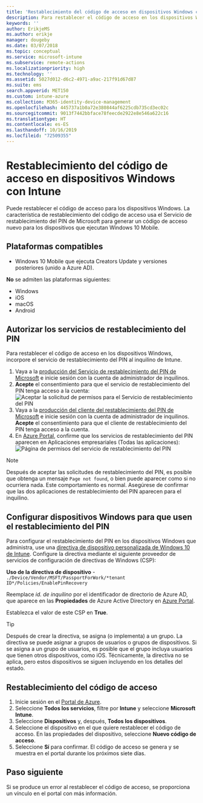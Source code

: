 ```yaml
---
title: 'Restablecimiento del código de acceso en dispositivos Windows con Microsoft Intune: Azure | Microsoft Docs'
description: Para restablecer el código de acceso en los dispositivos Windows, instale el Servicio de restablecimiento del PIN de Microsoft y el Cliente de restablecimiento del PIN de Microsoft, cree una directiva de dispositivo mediante el identificador de directorio de Azure Active Directory y, después, restablezca el código de acceso en Azure Portal con Microsoft Intune.
keywords: ''
author: ErikjeMS
ms.author: erikje
manager: dougeby
ms.date: 03/07/2018
ms.topic: conceptual
ms.service: microsoft-intune
ms.subservice: remote-actions
ms.localizationpriority: high
ms.technology: ''
ms.assetid: 5027d012-d6c2-4971-a9ac-217f91d67d87
ms.suite: ems
search.appverid: MET150
ms.custom: intune-azure
ms.collection: M365-identity-device-management
ms.openlocfilehash: 445737a1b0a72e380844af6225cdb735cd3ec02c
ms.sourcegitcommit: 9013f7442bbface78feecde2922e8e546a622c16
ms.translationtype: HT
ms.contentlocale: es-ES
ms.lasthandoff: 10/16/2019
ms.locfileid: "72509355"
---
```

# <a name="reset-the-passcode-on-windows-devices-using-intune"></a>Restablecimiento del código de acceso en dispositivos Windows con Intune

Puede restablecer el código de acceso para los dispositivos Windows. La característica de restablecimiento del código de acceso usa el Servicio de restablecimiento del PIN de Microsoft para generar un código de acceso nuevo para los dispositivos que ejecutan Windows 10 Mobile. 

## <a name="supported-platforms"></a>Plataformas compatibles

- Windows 10 Mobile que ejecuta Creators Update y versiones posteriores (unido a Azure AD).

**No** se admiten las plataformas siguientes:
- Windows
- iOS
- macOS
- Android

## <a name="authorize-the-pin-reset-services"></a>Autorizar los servicios de restablecimiento del PIN

Para restablecer el código de acceso en los dispositivos Windows, incorpore el servicio de restablecimiento del PIN al inquilino de Intune.

1. Vaya a la [producción del Servicio de restablecimiento del PIN de Microsoft](https://login.windows.net/common/oauth2/authorize?response_type=code&client_id=b8456c59-1230-44c7-a4a2-99b085333e84&resource=https%3A%2F%2Fgraph.windows.net&redirect_uri=https%3A%2F%2Fcred.microsoft.com&state=e9191523-6c2f-4f1d-a4f9-c36f26f89df0&prompt=admin_consent) e inicie sesión con la cuenta de administrador de inquilinos.
2. **Acepte** el consentimiento para que el servicio de restablecimiento del PIN tenga acceso a la cuenta: ![Aceptar la solicitud de permisos para el Servicio de restablecimiento del PIN](./media/device-windows-pin-reset/pin-reset-service-home-screen.png)
3. Vaya a la [producción del cliente del restablecimiento del PIN de Microsoft](https://login.windows.net/common/oauth2/authorize?response_type=code&client_id=9115dd05-fad5-4f9c-acc7-305d08b1b04e&resource=https%3A%2F%2Fcred.microsoft.com%2F&redirect_uri=ms-appx-web%3A%2F%2FMicrosoft.AAD.BrokerPlugin%2F9115dd05-fad5-4f9c-acc7-305d08b1b04e&state=6765f8c5-f4a7-4029-b667-46a6776ad611&prompt=admin_consent) e inicie sesión con la cuenta de administrador de inquilinos. **Acepte** el consentimiento para que el cliente de restablecimiento del PIN tenga acceso a la cuenta.
4. En [Azure Portal](https://portal.azure.com), confirme que los servicios de restablecimiento del PIN aparecen en Aplicaciones empresariales (Todas las aplicaciones): ![Página de permisos del servicio de restablecimiento del PIN](./media/device-windows-pin-reset/pin-reset-service-application.png)

> [!NOTE]
> Después de aceptar las solicitudes de restablecimiento del PIN, es posible que obtenga un mensaje `Page not found`, o bien puede aparecer como si no ocurriera nada. Este comportamiento es normal. Asegúrese de confirmar que las dos aplicaciones de restablecimiento del PIN aparecen para el inquilino.

## <a name="configure-windows-devices-to-use-pin-reset"></a>Configurar dispositivos Windows para que usen el restablecimiento del PIN

Para configurar el restablecimiento del PIN en los dispositivos Windows que administra, use una [directiva de dispositivo personalizada de Windows 10 de Intune](../configuration/custom-settings-windows-10.md). Configure la directiva mediante el siguiente proveedor de servicios de configuración de directivas de Windows (CSP):

**Uso de la directiva de dispositivo** - `./Device/Vendor/MSFT/PassportForWork/*tenant ID*/Policies/EnablePinRecovery`

Reemplace *id. de inquilino* por el identificador de directorio de Azure AD, que aparece en las **Propiedades** de Azure Active Directory en [Azure Portal](https://portal.azure.com).

Establezca el valor de este CSP en **True**.

> [!TIP]
> Después de crear la directiva, se asigna (o implementa) a un grupo. La directiva se puede asignar a grupos de usuarios o grupos de dispositivos. Si se asigna a un grupo de usuarios, es posible que el grupo incluya usuarios que tienen otros dispositivos, como iOS. Técnicamente, la directiva no se aplica, pero estos dispositivos se siguen incluyendo en los detalles del estado.

## <a name="reset-the-passcode"></a>Restablecimiento del código de acceso

1. Inicie sesión en el [Portal de Azure](https://portal.azure.com). 
2. Seleccione **Todos los servicios**, filtre por **Intune** y seleccione **Microsoft Intune**.
3. Seleccione **Dispositivos** y, después, **Todos los dispositivos**.
4. Seleccione el dispositivo en el que quiere restablecer el código de acceso. En las propiedades del dispositivo, seleccione **Nuevo código de acceso**.
5. Seleccione **Sí** para confirmar. El código de acceso se genera y se muestra en el portal durante los próximos siete días.

## <a name="next-step"></a>Paso siguiente

Si se produce un error al restablecer el código de acceso, se proporciona un vínculo en el portal con más información.
